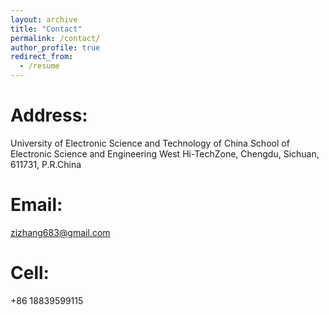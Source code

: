 ```yaml
---
layout: archive
title: "Contact"
permalink: /contact/
author_profile: true
redirect_from:
  - /resume
---
```


Address:
======
University of Electronic Science and Technology of China
School of Electronic Science and Engineering
West Hi-TechZone, Chengdu, Sichuan, 611731, P.R.China


Email:
====

[zizhang683@gmail.com](mailto:zizhang683@gmail.com)

Cell:
==

+86 18839599115
